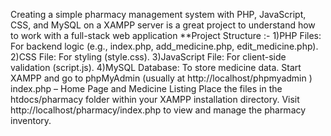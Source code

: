Creating a simple pharmacy management system with PHP, JavaScript, CSS, and MySQL on a XAMPP server is a great project to understand how to work with a full-stack web application
**Project Structure :-
1)PHP Files: For backend logic (e.g., index.php, add_medicine.php, edit_medicine.php).
2)CSS File: For styling (style.css).
3)JavaScript File: For client-side validation (script.js).
4)MySQL Database: To store medicine data.
Start XAMPP and go to phpMyAdmin (usually at http://localhost/phpmyadmin )
index.php – Home Page and Medicine Listing
Place the files in the htdocs/pharmacy folder within your XAMPP installation directory.
Visit http://localhost/pharmacy/index.php to view and manage the pharmacy inventory.
